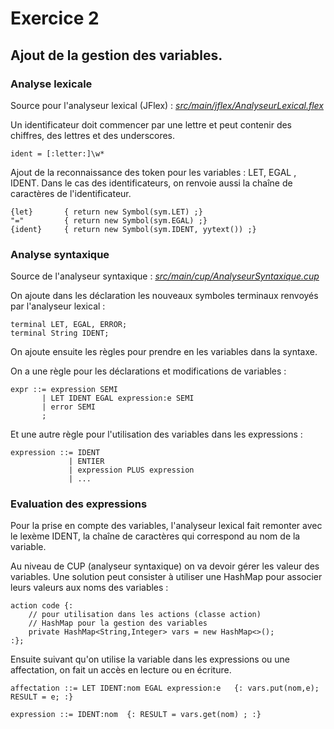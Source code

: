 # Exercice 2

## Ajout de la gestion des variables.

### Analyse lexicale
Source pour l'analyseur lexical (JFlex) : *[src/main/jflex/AnalyseurLexical.flex](src/main/jflex/AnalyseurLexical.flex)*

Un identificateur doit commencer par une lettre et peut contenir des chiffres, des lettres et des underscores.
```JFLEX
ident = [:letter:]\w*
```

Ajout de la reconnaissance des token pour les variables : LET, EGAL , IDENT.
Dans le cas des identificateurs, on renvoie aussi la chaîne de caractères de l'identificateur.
```JFLEX
{let}		{ return new Symbol(sym.LET) ;}
"="			{ return new Symbol(sym.EGAL) ;}
{ident}		{ return new Symbol(sym.IDENT, yytext()) ;}
```

### Analyse syntaxique
Source de l'analyseur syntaxique : *[src/main/cup/AnalyseurSyntaxique.cup](src/main/cup/AnalyseurSyntaxique.cup)*

On ajoute dans les déclaration les nouveaux symboles terminaux renvoyés par l'analyseur lexical :
```
terminal LET, EGAL, ERROR; 
terminal String IDENT;
```

On ajoute ensuite les règles pour prendre en les variables dans la syntaxe.

On a une règle pour les déclarations et modifications de variables :
```
expr ::= expression SEMI
       | LET IDENT EGAL expression:e SEMI
       | error SEMI
	   ;
```
Et une autre règle pour l'utilisation des variables dans les expressions :
```
expression ::= IDENT
             | ENTIER
             | expression PLUS expression
             | ...
```

### Evaluation des expressions
Pour la prise en compte des variables, l'analyseur lexical fait remonter avec le lexème IDENT, 
la chaîne de caractères qui correspond au nom de la variable.

Au niveau de CUP (analyseur syntaxique) on va devoir gérer les valeur des variables. 
Une solution peut consister à utiliser une HashMap pour associer leurs valeurs aux noms des variables : 
```
action code {: 
    // pour utilisation dans les actions (classe action)
	// HashMap pour la gestion des variables
	private HashMap<String,Integer> vars = new HashMap<>();
:};
```
Ensuite suivant qu'on utilise la variable dans les expressions ou une affectation, 
on fait un accès en lecture ou en écriture.
```
affectation ::= LET IDENT:nom EGAL expression:e   {: vars.put(nom,e); RESULT = e; :}
```
```
expression ::= IDENT:nom  {: RESULT = vars.get(nom) ; :}
```

